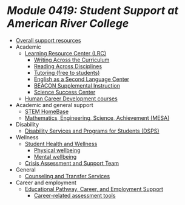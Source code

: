 # _Module 0419: Student Support at American River College_

* [Overall support resources](https://arc.losrios.edu/student-resources)
* Academic
  * [Learning Resource Center (LRC)](https://arc.losrios.edu/lrc)
    * [Writing Across the Curriculum](https://arc.losrios.edu/student-resources/campus-tutoring-programs/writing-across-the-curriculum-(wac))
    * [Reading Across Disciplines](https://arc.losrios.edu/student-resources/campus-tutoring-programs/reading-across-the-disciplines-(rad))
    * [Tutoring (free to students)](https://arc.losrios.edu/lrc-virtual-tutoring)
    * [English as a Second Language Center](https://arc.losrios.edu/student-resources/learning-resource-center/english-as-a-second-language-center)
    * [BEACON Supplemental Instruction](https://arc.losrios.edu/student-resources/campus-tutoring-programs/beacon-supplemental-instruction-(si)-program)
    * [Science Success Center](https://arc.losrios.edu/student-resources/campus-tutoring-programs/science-success-center)
  * [Human Career Development courses](https://arc.losrios.edu/academics/programs-and-majors/human-career-development)
* Academic and general support
  * [STEM HomeBase](https://arc.losrios.edu/academics/stem-homebase)
  * [Mathematics, Engineering, Science, Achievement (MESA)](https://arc.losrios.edu/student-resources/mathematics-engineering-science-achievement)
* Disability
  * [Disability Services and Programs for Students (DSPS)](https://arc.losrios.edu/dsps)
* Wellness 
  * [Student Health and Wellness](https://arc.losrios.edu/campus-life/student-health-and-wellness)
    * [Physical wellbeing](https://arc.losrios.edu/campus-life/student-health-and-wellness/physical-health-services)
    * [Mental wellbeing](https://arc.losrios.edu/campus-life/student-health-and-wellness/mental-health-and-wellness-services)
  * [Crisis Assessment and Support Team](https://inside.arc.losrios.edu/faculty-and-staff/cast)
* General
  * [Counseling and Transfer Services](https://arc.losrios.edu/student-resources/counseling)
* Career and employment
  * [Educational Pathway, Career, and Employment Support](https://arc.losrios.edu/career-and-pathways)
    * [Career-related assessment tools](https://arc.losrios.edu/student-resources/support-services/career-and-pathways/free-career-resources) 
